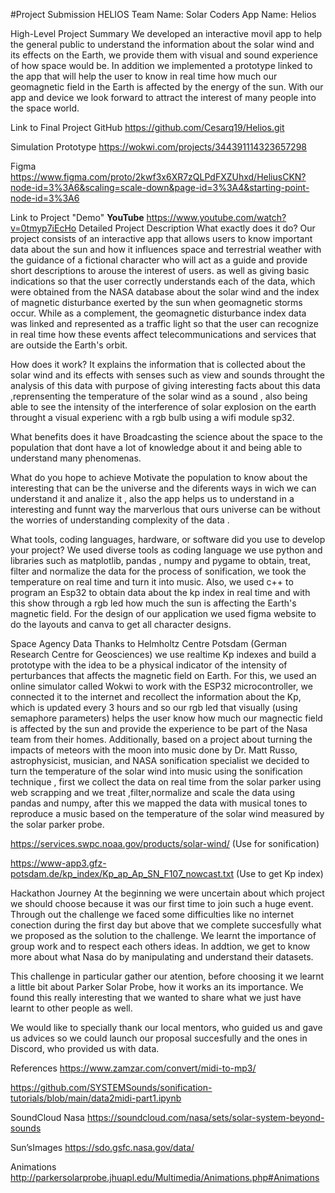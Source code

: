 #Project Submission
HELIOS
Team Name: Solar Coders App Name: Helios

High-Level Project Summary
We developed an interactive movil app to help the general public to understand the information about the solar wind and its effects on the Earth, we provide them with visual and sound experience of how space would be. In addition we implemented a prototype linked to the app that will help the user to know in real time how much our geomagnetic field in the Earth is affected by the energy of the sun. With our app and device we look forward to attract the interest of many people into the space world.

Link to Final Project
GitHub https://github.com/Cesarq19/Helios.git

Simulation Prototype https://wokwi.com/projects/344391114323657298

Figma https://www.figma.com/proto/2kwf3x6XR7zQLPdFXZUhxd/HeliusCKN?node-id=3%3A6&scaling=scale-down&page-id=3%3A4&starting-point-node-id=3%3A6

Link to Project "Demo"
**YouTube**
https://www.youtube.com/watch?v=0tmyp7iEcHo
Detailed Project Description
What exactly does it do?
Our project consists of an interactive app that allows users to know important data about the sun and how it influences space and terrestrial weather with the guidance of a fictional character who will act as a guide and provide short descriptions to arouse the interest of users. as well as giving basic indications so that the user correctly understands each of the data, which were obtained from the NASA database about the solar wind and the index of magnetic disturbance exerted by the sun when geomagnetic storms occur. While as a complement, the geomagnetic disturbance index data was linked and represented as a traffic light so that the user can recognize in real time how these events affect telecommunications and services that are outside the Earth's orbit.

How does it work?
It explains the information that is collected about the solar wind and its effects with senses such as view and sounds throught the analysis of this data with purpose of giving interesting facts about this data ,reprensenting the temperature of the solar wind as a sound , also being able to see the intensity of the interference of solar explosion on the earth throught a visual experienc with a rgb bulb using a wifi module sp32.

What benefits does it have
Broadcasting the science about the space to the population that dont have a lot of knowledge about it and being able to understand many phenomenas.

What do you hope to achieve
Motivate the population to know about the interesting that can be the universe and the diferents ways in wich we can understand it and analize it , also the app helps us to understand in a interesting and funnt way the marverlous that ours universe can be without the worries of understanding complexity of the data .

What tools, coding languages, hardware, or software did you use to develop your project?
We used diverse tools as coding language we use python and libraries such as matplotlib, pandas , numpy and pygame to obtain, treat, filter and normalize the data for the process of sonification, we took the temperature on real time and turn it into music. Also, we used c++ to program an Esp32 to obtain data about the kp index in real time and with this show through a rgb led how much the sun is affecting the Earth's magnetic field. For the design of our application we used figma website to do the layouts and canva to get all character designs.

Space Agency Data
Thanks to Helmholtz Centre Potsdam (German Research Centre for Geosciences) we use realtime Kp indexes and build a prototype with the idea to be a physical indicator of the intensity of perturbances that affects the magnetic field on Earth. For this, we used an online simulator called Wokwi to work with the ESP32 microcontroller, we connected it to the internet and recollect the information about the Kp, which is updated every 3 hours and so our rgb led that visually (using semaphore parameters) helps the user know how much our magnectic field is affected by the sun and provide the experience to be part of the Nasa team from their homes. Additionally, based on a project about turning the impacts of meteors with the moon into music done by Dr. Matt Russo, astrophysicist, musician, and NASA sonification specialist we decided to turn the temperature of the solar wind into music using the sonification technique , first we collect the data on real time from the solar parker using web scrapping and we treat ,filter,normalize and scale the data using pandas and numpy, after this we mapped the data with musical tones to reproduce a music based on the temperature of the solar wind measured by the solar parker probe.

https://services.swpc.noaa.gov/products/solar-wind/ (Use for sonification)

https://www-app3.gfz-potsdam.de/kp_index/Kp_ap_Ap_SN_F107_nowcast.txt (Use to get Kp index)

Hackathon Journey
At the beginning we were uncertain about which project we should choose because it was our first time to join such a huge event. Through out the challenge we faced some difficulties like no internet conection during the first day but above that we complete succesfully what we proposed as the solution to the challenge. We learnt the importance of group work and to respect each others ideas. In addtion, we get to know more about what Nasa do by manipulating and understand their datasets.

This challenge in particular gather our atention, before choosing it we learnt a little bit about Parker Solar Probe, how it works an its importance. We found this really interesting that we wanted to share what we just have learnt to other people as well.

We would like to specially thank our local mentors, who guided us and gave us advices so we could launch our proposal succesfully and the ones in Discord, who provided us with data.

References
https://www.zamzar.com/convert/midi-to-mp3/

https://github.com/SYSTEMSounds/sonification-tutorials/blob/main/data2midi-part1.ipynb

SoundCloud Nasa https://soundcloud.com/nasa/sets/solar-system-beyond-sounds

Sun’sImages https://sdo.gsfc.nasa.gov/data/

Animations http://parkersolarprobe.jhuapl.edu/Multimedia/Animations.php#Animations
